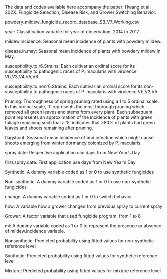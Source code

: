 The data and codes available here accompany the paper: Hwang et al. 202X. Fungicide Selection, Disease Risk, and Grower Switching Behavior.

powdery_mildew_fungicide_record_database_SB_V7_Working.csv

year: Classification variable for year of observation, 2014 to 2017.

mildew.incidence: Seasonal mean incidence of plants with powdery mildew.

disease.in.may: Seasonal mean incidence of plants with powdery mildew in May.

susceptibility.to.r6.Strains: Each cultivar an ordinal score for its susceptibility to pathogenic races of P. macularis with virulence Vb,V3,V4,V5,V6.

susceptibility.to.nonr6.Strains: Each cultivar an ordinal score for its non-susceptibility to pathogenic races of P. macularis with virulence Vb,V3,V5.

Pruning: Thoroughness of spring pruning rated using a 1 to 5 ordinal scale. In this ordinal scale, ‘1’ represents the most thorough pruning which removed all green leaves and stems from every plant. Each subsequent point represents an approximation of the incidence of plants with green foliage remaining such that a ‘5’ indicates that >80% of plants had green leaves and shoots remaining after pruning.

flagshoot: Seasonal mean incidence of bud infection which might cause shoots emerging from winter dormancy colonized by P. macularis.

spray.date: Respective application use days from New Year’s Day

first.spray.date: First application use days from New Year’s Day

Synthetic: A dummy variable coded as 1 or 0 to use synthetic fungicides

Non-synthetic: A dummy variable coded as 1 or 0 to use non-synthetic fungicides

change: A dummy variable coded as 1 or 0 to switch behavior

how: A variable how a grower changed from previous spray to current spray

Grower: A factor variable that used fungicide program, from 1 to 8

mi: A dummy variable coded as 1 or 0 to represent the presence or absence of mildew.incidence variable.

Nonsynthetic: Predicted probability using fitted values for non-synthetic reference level

Synthetic: Predicted probability using fitted values for synthetic reference level

Mixture: Predicted probability using fitted values for mixture reference level
